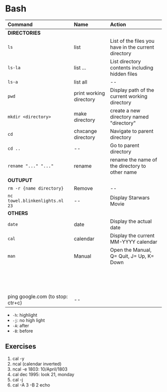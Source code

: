 # Bash
|Command|Name|Action|
|:---|:---|:---|
|**DIRECTORIES**|
|`ls`|list|List of the files you have in the current directory|
|`ls-la`|list ...|List  directory contents including hidden files|
|`ls-a`|list all|--|
|`pwd`|print working directory|Display path of the current working directory|
|`mkdir <directory>`|make directory|create a new directory named "directory"|
|`cd`|chxcange directory|Navigate to parent directory|
|`cd ..`|--|Go to parent directory|
|`rename "..." "..."`|rename|rename the name of the directory to other name|
|**OUTUPUT**|
|`rm -r {name directory}`|Remove|--|
|`nc towel.blinkenlights.nl 23`|--|Display Starwars Movie|
|**OTHERS**|
|`date`|date|Display the actual date|
|`cal`|calendar|Display the current MM-YYYY calendar|
|`man`| Manual| Open the Manual, Q= Quit, J= Up, K= Down|
| | | |
| | | |
| | | |
| | | |
| | | |
| | | |
| | | |
| | | |
| | | |
| | | |
| | | |
| | | |
| | | |
| | | |
|ping google.com (to stop: ctr+c)|--|
  - `-h`: highlight
  - `-j`: no high light
  - `-A`: after
  - `-B`: before
  ## Exercises
  1. cal -y
  2. ncal (calendar inverted)
  3. ncal -e 1803: 10/April/1803
  4. cal dec 1995: look 21, monday
  5. cal -j
  6. cal -A 3 -B 2
  echo

